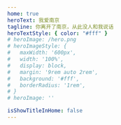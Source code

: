 ```yaml
---
home: true
heroText: 我爱南京
tagline: 你离开了南京，从此没人和我说话
heroTextStyle: { color: "#fff" }
# heroImage: /hero.png
# heroImageStyle: {
#   maxWidth: '600px',
#   width: '100%',
#   display: block,
#   margin: '9rem auto 2rem',
#   background: '#fff',
#   borderRadius: '1rem',
# }
# heroImage: ''

isShowTitleInHome: false
---
```

